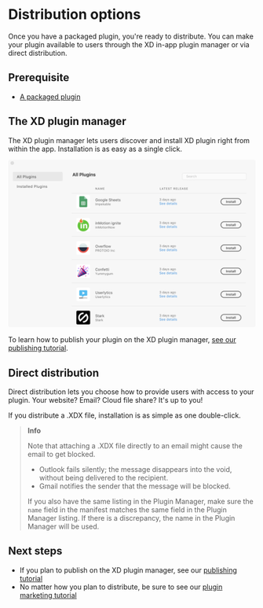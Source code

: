 # Distribution options

Once you have a packaged plugin, you're ready to distribute. You can make your plugin available to users through the XD in-app plugin manager or via direct distribution.

## Prerequisite

- [A packaged plugin](./packaging.md)

## The XD plugin manager

The XD plugin manager lets users discover and install XD plugin right from within the app. Installation is as easy as a single click.

![XD Plugin Manager](/images/plugin-manager.png)

To learn how to publish your plugin on the XD plugin manager, [see our publishing tutorial](./how-to-submit-to-plugin-manager.md).


## Direct distribution

Direct distribution lets you choose how to provide users with access to your plugin. Your website? Email? Cloud file share? It's up to you!

If you distribute a .XDX file, installation is as simple as one double-click.

> **Info**
>
> Note that attaching a .XDX file directly to an email might cause the email to get blocked.
>
> - Outlook fails silently; the message disappears into the void, without being delivered to the recipient.
> - Gmail notifies the sender that the message will be blocked.
> 
> If you also have the same listing in the Plugin Manager, make sure the `name` field in the manifest matches the same field in the Plugin Manager listing. If there is a discrepancy, the name in the Plugin Manager will be used.


## Next steps

- If you plan to publish on the XD plugin manager, see our [publishing tutorial](./how-to-submit-to-plugin-manager.md)
- No matter how you plan to distribute, be sure to see our [plugin marketing tutorial](./marketing.md)